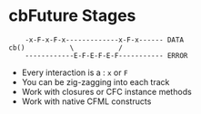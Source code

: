 # cbFuture Stages

```
    -x-F-x-F-x-------------x-F-x------ DATA
cb()           \           /
    ------------E-F-E-F-E-F----------- ERROR
```

* Every interaction is a : `x` or `F`
* You can be zig-zagging into each track
* Work with closures or CFC instance methods
* Work with native CFML constructs
